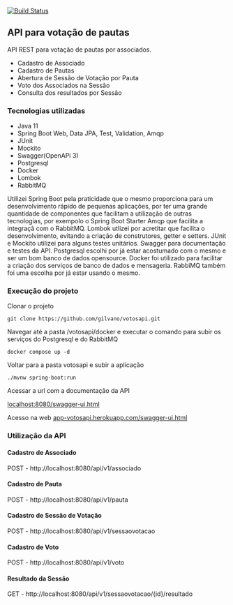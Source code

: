 [![Build Status](https://app.travis-ci.com/gilvano/votosapi.svg?branch=main)](https://app.travis-ci.com/gilvano/votosapi)

## API para votação de pautas
API REST para votação de pautas por associados.

- Cadastro de Associado
- Cadastro de Pautas
- Abertura de Sessão de Votação por Pauta
- Voto dos Associados na Sessão
- Consulta dos resultados por Sessão


### Tecnologias utilizadas
- Java 11
- Spring Boot Web, Data JPA, Test, Validation, Amqp
- JUnit
- Mockito
- Swagger(OpenAPi 3)
- Postgresql
- Docker
- Lombok
- RabbitMQ

Utilizei Spring Boot pela praticidade que o mesmo proporciona para um desenvolvimento rápido de pequenas aplicações, por ter uma grande quantidade de componentes que facilitam a utilização de outras tecnologias, por exempolo o Spring Boot Starter Amqp que facilita a integraçã com o RabbitMQ. Lombok utlizei por acretitar que facilita o desenvolvimento, evitando a criação de construtores, getter e setters. JUnit e Mockito utilizei para alguns testes unitários. Swagger para documentação e testes da API. Postgresql escolhi por já estar acostumado com o mesmo e ser um bom banco de dados opensource. Docker foi utilizado para facilitar a criação dos serviços de banco de dados e mensageria. RabbiMQ também foi uma escolha por já estar usando o mesmo.


### Execução do projeto

Clonar o projeto
  
```git clone https://github.com/gilvano/votosapi.git```

Navegar até a pasta /votosapi/docker e executar o comando para subir os serviços do Postgresql e do RabbitMQ

```docker compose up -d ```

Voltar para a pasta votosapi e subir a aplicação

```./mvnw spring-boot:run```

Acessar a url com a documentação da API

 [localhost:8080/swagger-ui.html](http://localhost:8080/swagger-ui.html)

Acesso na web
[app-votosapi.herokuapp.com/swagger-ui.html](https://app-votosapi.herokuapp.com/swagger-ui.html)

### Utilização da API

#### Cadastro de Associado

POST - http://localhost:8080/api/v1/associado

#### Cadastro de Pauta

POST - http://localhost:8080/api/v1/pauta

#### Cadastro de Sessão de Votação

POST - http://localhost:8080/api/v1/sessaovotacao

#### Cadastro de Voto

POST - http://localhost:8080/api/v1/voto


#### Resultado da Sessão 

GET - http://localhost:8080/api​/v1​/sessaovotacao​/{id}​/resultado
